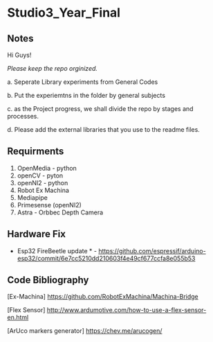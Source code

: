 # Studio3_Year_Final

## Notes ##
Hi Guys! 

*Please keep the repo orginized.*

a. Seperate Library experiments from General Codes

b. Put the experiemtns in the folder by general subjects

c. as the Project progress, we shall divide the repo by stages and processes.

d. Please add the external libraries that you use to the readme files.





## Requirments ##
1. OpenMedia - python
2. openCV - pyton
3. openNI2 - python
4. Robot Ex Machina
5. Mediapipe
6. Primesense (openNI2)
7. Astra - Orbbec Depth Camera


## Hardware Fix ##
* Esp32 FireBeetle update * - https://github.com/espressif/arduino-esp32/commit/6e7cc5210dd210603f4e49cf677ccfa8e055b53

## Code Bibliography ##

[Ex-Machina] 
https://github.com/RobotExMachina/Machina-Bridge

[Flex Sensor] 
http://www.ardumotive.com/how-to-use-a-flex-sensor-en.html

[ArUco markers generator] 
https://chev.me/arucogen/


